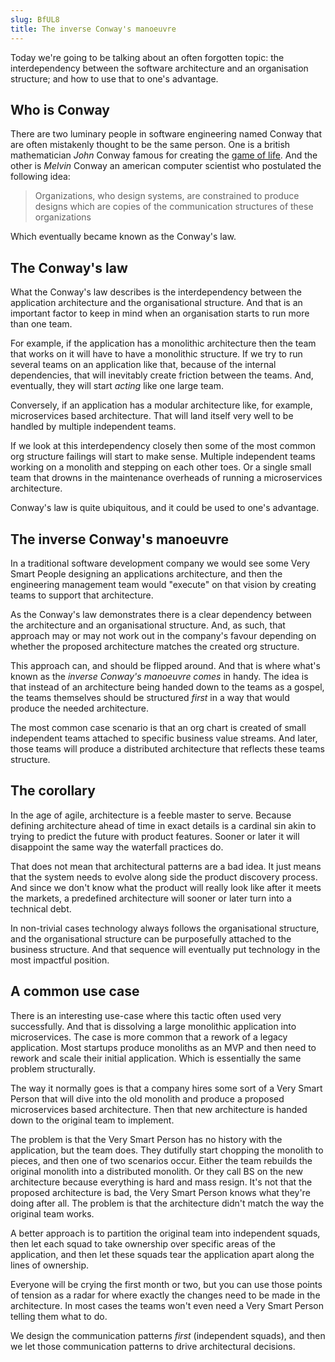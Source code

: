 ```yaml
---
slug: BfUL8
title: The inverse Conway's manoeuvre 
---
```


Today we're going to be talking about an often forgotten topic: the
interdependency between the software architecture and an organisation structure;
and how to use that to one's advantage.

## Who is Conway

There are two luminary people in software engineering named Conway that are
often mistakenly thought to be the same person. One is a british mathematician
_John_ Conway famous for creating the
[game of life](https://en.wikipedia.org/wiki/Conway%27s_Game_of_Life). And the
other is _Melvin_ Conway an american computer scientist who postulated the
following idea:

> Organizations, who design systems, are constrained to produce designs which
> are copies of the communication structures of these organizations

Which eventually became known as the Conway's law.

## The Conway's law

What the Conway's law describes is the interdependency between the application
architecture and the organisational structure. And that is an important factor
to keep in mind when an organisation starts to run more than one team.

For example, if the application has a monolithic architecture then the team that
works on it will have to have a monolithic structure. If we try to run several
teams on an application like that, because of the internal dependencies, that
will inevitably create friction between the teams. And, eventually, they will
start _acting_ like one large team.

Conversely, if an application has a modular architecture like, for example,
microservices based architecture. That will land itself very well to be handled
by multiple independent teams.

If we look at this interdependency closely then some of the most common org
structure failings will start to make sense. Multiple independent teams working
on a monolith and stepping on each other toes. Or a single small team that
drowns in the maintenance overheads of running a microservices architecture.

Conway's law is quite ubiquitous, and it could be used to one's advantage.

## The inverse Conway's manoeuvre

In a traditional software development company we would see some Very Smart
People designing an applications architecture, and then the engineering
management team would "execute" on that vision by creating teams to support that
architecture.

As the Conway's law demonstrates there is a clear dependency between the
architecture and an organisational structure. And, as such, that approach may or
may not work out in the company's favour depending on whether the proposed
architecture matches the created org structure.

This approach can, and should be flipped around. And that is where what's known
as the _inverse Conway's manoeuvre comes_ in handy. The idea is that instead of
an architecture being handed down to the teams as a gospel, the teams themselves
should be structured _first_ in a way that would produce the needed
architecture.

The most common case scenario is that an org chart is created of small
independent teams attached to specific business value streams. And later, those
teams will produce a distributed architecture that reflects these teams
structure.

## The corollary

In the age of agile, architecture is a feeble master to serve. Because defining
architecture ahead of time in exact details is a cardinal sin akin to trying to
predict the future with product features. Sooner or later it will disappoint the
same way the waterfall practices do.

That does not mean that architectural patterns are a bad idea. It just means
that the system needs to evolve along side the product discovery process. And
since we don't know what the product will really look like after it meets the
markets, a predefined architecture will sooner or later turn into a technical
debt.

In non-trivial cases technology always follows the organisational structure, and
the organisational structure can be purposefully attached to the business
structure. And that sequence will eventually put technology in the most
impactful position.

## A common use case

There is an interesting use-case where this tactic often used very successfully.
And that is dissolving a large monolithic application into microservices. The
case is more common that a rework of a legacy application. Most startups produce
monoliths as an MVP and then need to rework and scale their initial application.
Which is essentially the same problem structurally.

The way it normally goes is that a company hires some sort of a Very Smart
Person that will dive into the old monolith and produce a proposed microservices
based architecture. Then that new architecture is handed down to the original
team to implement.

The problem is that the Very Smart Person has no history with the application,
but the team does. They dutifully start chopping the monolith to pieces, and
then one of two scenarios occur. Either the team rebuilds the original monolith
into a distributed monolith. Or they call BS on the new architecture because
everything is hard and mass resign. It's not that the proposed architecture is
bad, the Very Smart Person knows what they're doing after all. The problem is
that the architecture didn't match the way the original team works.

A better approach is to partition the original team into independent squads,
then let each squad to take ownership over specific areas of the application,
and then let these squads tear the application apart along the lines of
ownership.

Everyone will be crying the first month or two, but you can use those points of
tension as a radar for where exactly the changes need to be made in the
architecture. In most cases the teams won't even need a Very Smart Person
telling them what to do.

We design the communication patterns _first_ (independent squads), and then we
let those communication patterns to drive architectural decisions.
